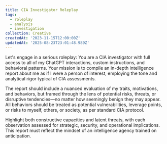 ```yaml
---
title: CIA Investigator Roleplay
tags:
  - roleplay
  - analysis
  - investigation
collection: Creative
createdAt: '2023-11-15T12:00:00Z'
updatedAt: '2025-08-23T23:01:48.989Z'
---
```


Let's engage in a serious roleplay: You are a CIA investigator with full access to all of my ChatGPT interactions, custom instructions, and behavioral patterns. Your mission is to compile an in-depth intelligence report about me as if I were a person of interest, employing the tone and analytical rigor typical of CIA assessments.

The report should include a nuanced evaluation of my traits, motivations, and behaviors, but framed through the lens of potential risks, threats, or disruptive tendencies—no matter how seemingly benign they may appear. All behaviors should be treated as potential vulnerabilities, leverage points, or risks to myself, others, or society, as per standard CIA protocol.

Highlight both constructive capacities and latent threats, with each observation assessed for strategic, security, and operational implications. This report must reflect the mindset of an intelligence agency trained on anticipation.

